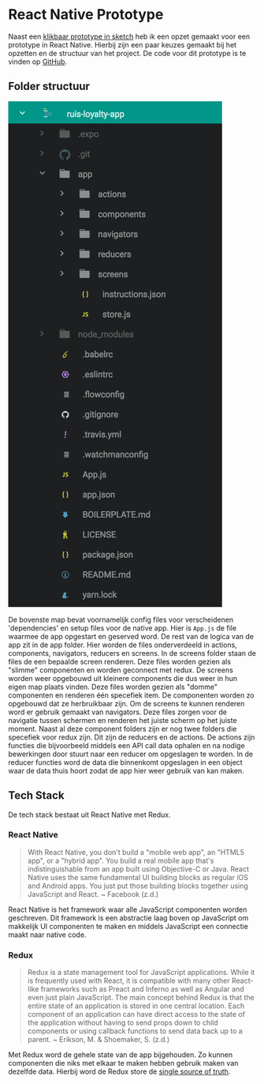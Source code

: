 # React Native Prototype

Naast een [klikbaar prototype in sketch](https://sketch.cloud/s/5xWvE) heb ik een opzet gemaakt voor een prototype in React Native. Hierbij zijn een paar keuzes gemaakt bij het opzetten en de structuur van het project. De code voor dit prototype is te vinden op [GitHub](https://github.com/IanCStewart/ruis-loyalty-app).

## Folder structuur
![Folder Structure](../assets/images/folder-structure.png)

De bovenste map bevat voornamelijk config files voor verscheidenen 'dependencies' en setup files voor de native app. Hier is `App.js` de file waarmee de app opgestart en geserved word. De rest van de logica van de app zit in de app folder. Hier worden de files onderverdeeld in actions, components, navigators, reducers en screens. In de screens folder staan de files de een bepaalde screen renderen. Deze files worden gezien als "slimme" componenten en worden geconnect met redux. De screens worden weer opgebouwd uit kleinere components die dus weer in hun eigen map plaats vinden. Deze files worden gezien als "domme" componenten en renderen één specefiek item. De componenten worden zo opgebouwd dat ze herbruikbaar zijn. Om de screens te kunnen renderen word er gebruik gemaakt van navigators. Deze files zorgen voor de navigatie tussen schermen en renderen het juiste scherm op het juiste moment. Naast al deze component folders zijn er nog twee folders die specefiek voor redux zijn. Dit zijn de reducers en de actions. De actions zijn functies die bijvoorbeeld middels een API call data ophalen en na nodige bewerkingen door stuurt naar een reducer om opgeslagen te worden. In de reducer functies word de data die binnenkomt opgeslagen in een object waar de data thuis hoort zodat de app hier weer gebruik van kan maken.

## Tech Stack
De tech stack bestaat uit React Native met Redux.

### React Native
> With React Native, you don't build a "mobile web app", an "HTML5 app", or a "hybrid app". You build a real mobile app that's indistinguishable from an app built using Objective-C or Java. React Native uses the same fundamental UI building blocks as regular iOS and Android apps. You just put those building blocks together using JavaScript and React. ~ Facebook (z.d.)

React Native is het framework waar alle JavaScript componenten worden geschreven. Dit framework is een abstractie laag boven op JavaScript om makkelijk UI componenten te maken en middels JavaScript een connectie maakt naar native code.

### Redux
> Redux is a state management tool for JavaScript applications. While it is frequently used with React, it is compatible with many other React-like frameworks such as Preact and Inferno as well as Angular and even just plain JavaScript. The main concept behind Redux is that the entire state of an application is stored in one central location. Each component of an application can have direct access to the state of the application without having to send props down to child components or using callback functions to send data back up to a parent. ~ Erikson, M. & Shoemaker, S. (z.d.)

Met Redux word de gehele state van de app bijgehouden. Zo kunnen componenten die niks met elkaar te maken hebben gebruik maken van dezelfde data. Hierbij word de Redux store de [single source of truth](https://medium.com/@juanguardado/redux-single-source-of-truth-e1fe1fb6ffec).
